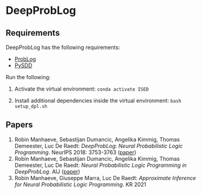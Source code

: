 # DeepProbLog

## Requirements
DeepProbLog has the following requirements:
* [ProbLog](https://dtai.cs.kuleuven.be/problog/)
* [PySDD](https://pysdd.readthedocs.io/en/latest/)

Run the following:

1. Activate the virtual environment: `conda activate ISED`

2. Install additional dependencies inside the virtual environment: `bash setup_dpl.sh`

## Papers
1. Robin Manhaeve, Sebastijan Dumancic, Angelika Kimmig, Thomas Demeester, Luc De Raedt:
*DeepProbLog: Neural Probabilistic Logic Programming*. NeurIPS 2018: 3753-3763 ([paper](https://papers.nips.cc/paper/2018/hash/dc5d637ed5e62c36ecb73b654b05ba2a-Abstract.html))
2. Robin Manhaeve, Sebastijan Dumancic, Angelika Kimmig, Thomas Demeester, Luc De Raedt:
*Neural Probabilistic Logic Programming in DeepProbLog*. AIJ ([paper](https://www.sciencedirect.com/science/article/abs/pii/S0004370221000552))
3. Robin Manhaeve, Giuseppe Marra, Luc De Raedt:
*Approximate Inference for Neural Probabilistic Logic Programming*. KR 2021

